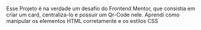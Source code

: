 Esse Projeto é na verdade um desafio do Frontend Mentor, que consistia em criar um card, centraliza-lo e possuir um Qr-Code nele. Aprendi como manipular os elementos HTML corretamente e os estilos CSS